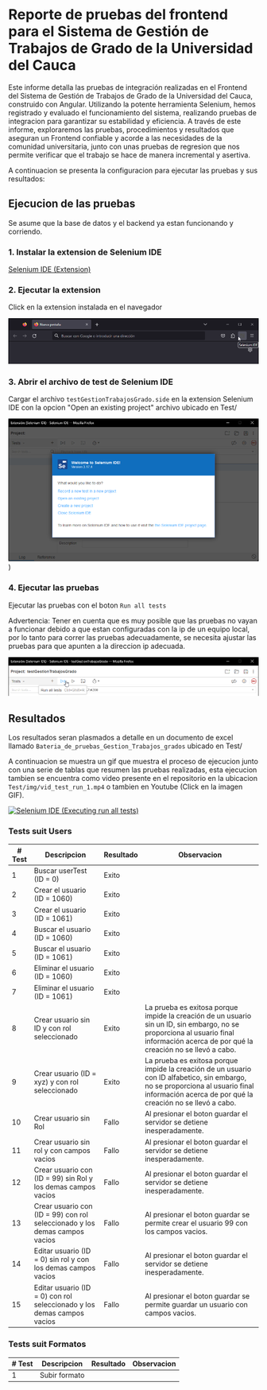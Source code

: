 # Reporte de pruebas del frontend para el Sistema de Gestión de Trabajos de Grado de la Universidad del Cauca
Este informe detalla las pruebas de integración realizadas en el Frontend
del Sistema de Gestión de Trabajos de Grado de la Universidad del Cauca,
construido con Angular.
Utilizando la potente herramienta Selenium,
hemos registrado y evaluado el funcionamiento del sistema,
realizando pruebas de integracion para garantizar su estabilidad y eficiencia.
A través de este informe,
exploraremos las pruebas,
procedimientos y resultados que aseguran un Frontend confiable y acorde a las necesidades de la comunidad universitaria,
junto con unas pruebas de regresion que nos permite verificar que el trabajo se hace de manera incremental y asertiva.

A continuacion se presenta la configuracion para ejecutar las pruebas y sus resultados:

## Ejecucion de las pruebas
Se asume que la base de datos y el backend ya estan funcionando y corriendo.

### 1. Instalar la extension de Selenium IDE
[Selenium IDE (Extension)](https://www.selenium.dev/selenium-ide/)

### 2. Ejecutar la extension
Click en la extension instalada en el navegador

![Selenium IDE (extension)](Test/img/Selenium_IDE_extension.png)

### 3. Abrir el archivo de test de Selenium IDE
Cargar el archivo `testGestionTrabajosGrado.side` en la extension Selenium IDE
con la opcion "Open an existing project" archivo ubicado en Test/

![Selenium IDE (Welcome)](Test/img/Selenium_IDE_welcome.png))

### 4. Ejecutar las pruebas
Ejecutar las pruebas con el boton `Run all tests`

Advertencia: Tener en cuenta que es muy posible que las pruebas no vayan a funcionar
debido a que estan configuradas con la ip de un equipo local,
por lo tanto para correr las pruebas adecuadamente,
se necesita ajustar las pruebas para que apunten a la direccion ip adecuada.

![Selenium IDE (Run all tests)](Test/img/Selenium_IDE_tests.png)


## Resultados
Los resultados seran plasmados a detalle en un documento de excel llamado
`Bateria_de_pruebas_Gestion_Trabajos_grados` ubicado en Test/

A continuacion se muestra un gif que muestra el proceso de ejecucion junto con una serie de tablas que resumen las pruebas realizadas, esta ejecucion tambien se encuentra como video presente en el repositorio en la ubicacion `Test/img/vid_test_run_1.mp4` o tambien en Youtube (Click en la imagen GIF).

[![Selenium IDE (Executing run all tests)](Test/img/gif_test_run_1.gif)](https://www.youtube.com/embed/OEZgHWcUAYk)

### **Tests suit Users**
| # Test | Descripcion | Resultado | Observacion |
|--------|-------------|-----------|-----------|
| 1 | Buscar userTest (ID = 0) | Exito ||
| 2 | Crear el usuario (ID = 1060) | Exito ||
| 3 | Crear el usuario (ID = 1061) | Exito ||
| 4 | Buscar el usuario (ID = 1060) | Exito ||
| 5 | Buscar el usuario (ID = 1061) | Exito ||
| 6 | Eliminar el usuario (ID = 1060) | Exito ||
| 7 | Eliminar el usuario (ID = 1061) | Exito ||
| 8 | Crear usuario sin ID y con rol seleccionado | Exito | La prueba es exitosa porque impide la creación de un usuario sin un ID, sin embargo, no se proporciona al usuario final información acerca de por qué la creación no se llevó a cabo. |
| 9 | Crear usuario (ID = xyz) y con rol seleccionado | Exito | La prueba es exitosa porque impide la creación de un usuario con ID alfabetico, sin embargo, no se proporciona al usuario final información acerca de por qué la creación no se llevó a cabo. |
| 10 | Crear usuario sin  Rol | Fallo | Al presionar el boton guardar el servidor se detiene inesperadamente. |
| 11 | Crear usuario sin rol y con campos vacios | Fallo | Al presionar el boton guardar el servidor se detiene inesperadamente. |
| 12 | Crear usuario con (ID = 99) sin Rol y los demas campos vacios | Fallo | Al presionar el boton guardar el servidor se detiene inesperadamente. |
| 13 | Crear usuario con (ID = 99) con rol seleccionado y los demas campos vacios | Fallo | Al presionar el boton guardar se permite crear el usuario 99 con los campos vacios. |
| 14 | Editar usuario (ID = 0) sin rol y con los demas campos vacios | Fallo | Al presionar el boton guardar el servidor se detiene inesperadamente. |
| 15 | Editar usuario (ID = 0) con rol seleccionado y los demas campos vacios | Fallo | Al presionar el boton guardar se permite guardar un usuario con campos vacios. |

### **Tests suit Formatos**
| # Test | Descripcion | Resultado | Observacion |
|--------|-------------|-----------|-----------|
| 1 | Subir formato  |  | |